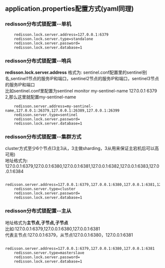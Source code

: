 ## application.properties配置方式(yaml同理)
### redisson分布式锁配置--单机

        redisson.lock.server.address=127.0.0.1:6379
        redisson.lock.server.type=standalone
        redisson.lock.server.password=
        redisson.lock.server.database=1

### redisson分布式锁配置--哨兵
**redisson.lock.server.address** 格式为: sentinel.conf配置里的sentinel别名,sentinel1节点的服务IP和端口，sentinel2节点的服务IP和端口，sentinel3节点的服务IP和端口
<br/>比如sentinel.conf里配置为sentinel monitor my-sentinel-name 127.0.0.1 6379 2,那么这里就配置my-sentinel-name

        redisson.server.address=my-sentinel-name,127.0.0.1:26379,127.0.0.1:26389,127.0.0.1:26399
        redisson.server.type=sentinel
        redisson.lock.server.password=
        redisson.lock.server.database=1

### redisson分布式锁配置--集群方式
cluster方式至少6个节点(3主3从，3主做sharding，3从用来保证主宕机后可以高可用)
<br/>地址格式为: 127.0.0.1:6379,127.0.0.1:6380,127.0.0.1:6381,127.0.0.1:6382,127.0.0.1:6383,127.0.0.1:6384

        redisson.server.address=127.0.0.1:6379,127.0.0.1:6380,127.0.0.1:6381,127.0.0.1:6382,127.0.0.1:6383,127.0.0.1:6384
        redisson.server.type=cluster
        redisson.lock.server.password=
        redisson.lock.server.database=1

### redisson分布式锁配置--主从
地址格式为**主节点,子节点,子节点**
<br/>比如:127.0.0.1:6379,127.0.0.1:6380,127.0.0.1:6381
<br/>代表主节点:127.0.0.1:6379，从节点127.0.0.1:6380，127.0.0.1:6381

        redisson.server.address=127.0.0.1:6379,127.0.0.1:6380,127.0.0.1:6381
        redisson.server.type=masterslave
        redisson.lock.server.password=
        redisson.lock.server.database=1
